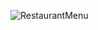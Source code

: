 ![RestaurantMenu](https://github.com/Riya-t-21/FoodZest-App/assets/102308368/b2d3b4ec-8562-4ba3-b926-ba4c3723f01d)
